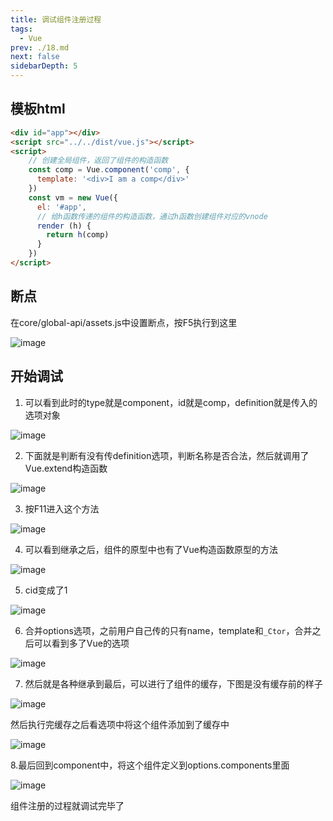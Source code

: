 ```yaml
---
title: 调试组件注册过程
tags: 
  - Vue
prev: ./18.md
next: false
sidebarDepth: 5
---
```


## 模板html

```html
<div id="app"></div>
<script src="../../dist/vue.js"></script>
<script>
    // 创建全局组件，返回了组件的构造函数
    const comp = Vue.component('comp', {
      template: '<div>I am a comp</div>'
    })
    const vm = new Vue({
      el: '#app',
      // 给h函数传递的组件的构造函数，通过h函数创建组件对应的vnode
      render (h) {
        return h(comp)
      }
    })
</script>
```

## 断点

在core/global-api/assets.js中设置断点，按F5执行到这里

![image](~@public/assets/images/vue/vue-source-code/vue-child.png)



## 开始调试

1. 可以看到此时的type就是component，id就是comp，definition就是传入的选项对象

![image](~@public/assets/images/vue/vue-source-code/vue-child1.png)

2. 下面就是判断有没有传definition选项，判断名称是否合法，然后就调用了Vue.extend构造函数

![image](~@public/assets/images/vue/vue-source-code/vue-child2.png)

3. 按F11进入这个方法

![image](~@public/assets/images/vue/vue-source-code/vue-child4.png)

4. 可以看到继承之后，组件的原型中也有了Vue构造函数原型的方法

![image](~@public/assets/images/vue/vue-source-code/vue-child5.png)

5. cid变成了1

![image](~@public/assets/images/vue/vue-source-code/vue-child6.png)

6. 合并options选项，之前用户自己传的只有name，template和`_Ctor`，合并之后可以看到多了Vue的选项

![image](~@public/assets/images/vue/vue-source-code/vue-child7.png)

7. 然后就是各种继承到最后，可以进行了组件的缓存，下图是没有缓存前的样子

![image](~@public/assets/images/vue/vue-source-code/vue-child8.png)

然后执行完缓存之后看选项中将这个组件添加到了缓存中

![image](~@public/assets/images/vue/vue-source-code/vue-child9.png)

8.最后回到component中，将这个组件定义到options.components里面

![image](~@public/assets/images/vue/vue-source-code/vue-child10.png)


组件注册的过程就调试完毕了

